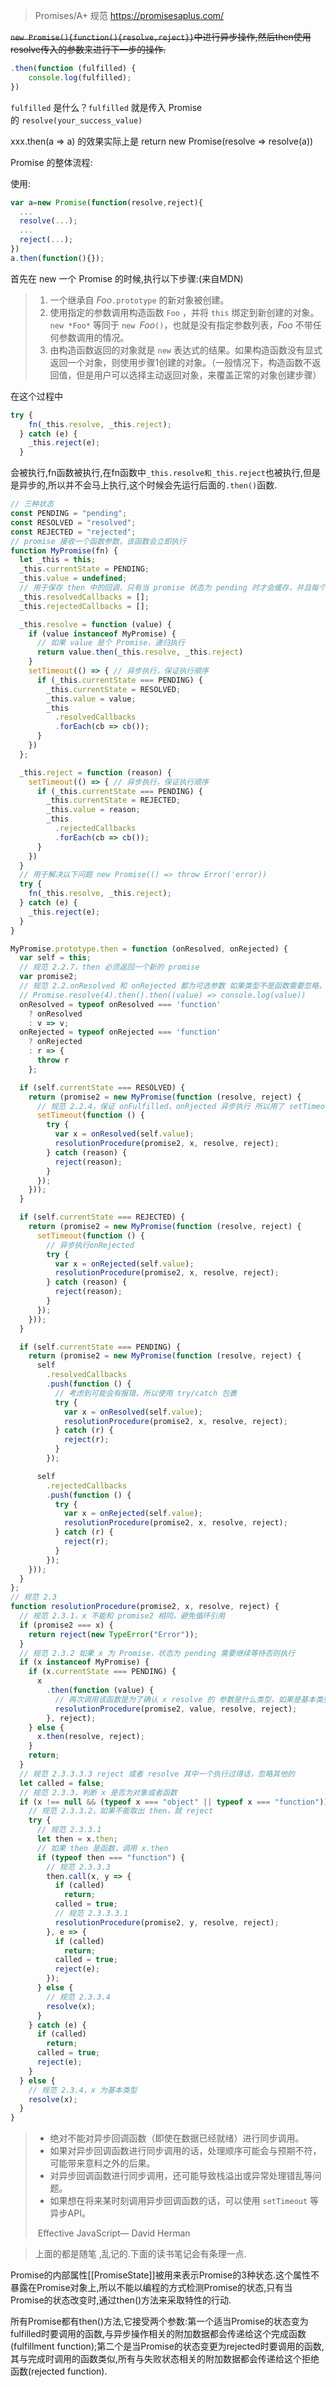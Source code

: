 > Promises/A+ 规范 https://promisesaplus.com/

<del>`new Promise(){function(){resolve,reject}}`中进行异步操作,然后then使用resolve传入的参数来进行下一步的操作.

```js
.then(function (fulfilled) {
	console.log(fulfilled);
})
```

`fulfilled` 是什么？`fulfilled` 就是传入 Promise 的 `resolve(your_success_value)` </del>

xxx.then(a => a) 的效果实际上是 return new Promise(resolve => resolve(a)) 





Promise 的整体流程:

使用:

```js
var a=new Promise(function(resolve,reject){
  ...
  resolve(...);
  ...
  reject(...);
})
a.then(function(){});
```

首先在 new 一个 Promise 的时候,执行以下步骤:(来自MDN)

> 1. 一个继承自 *Foo*`.prototype` 的新对象被创建。
> 2. 使用指定的参数调用构造函数 `Foo` ，并将 `this` 绑定到新创建的对象。`new *Foo*` 等同于 `new `*Foo*`()`，也就是没有指定参数列表，*Foo* 不带任何参数调用的情况。
> 3. 由构造函数返回的对象就是 `new` 表达式的结果。如果构造函数没有显式返回一个对象，则使用步骤1创建的对象。（一般情况下，构造函数不返回值，但是用户可以选择主动返回对象，来覆盖正常的对象创建步骤）

在这个过程中

```js
try {
    fn(_this.resolve, _this.reject);
  } catch (e) {
    _this.reject(e);
  }
```

会被执行,fn函数被执行,在fn函数中`_this.resolve和_this.reject`也被执行,但是是异步的,所以并不会马上执行,这个时候会先运行后面的`.then()`函数.

```js
// 三种状态
const PENDING = "pending";
const RESOLVED = "resolved";
const REJECTED = "rejected";
// promise 接收一个函数参数，该函数会立即执行
function MyPromise(fn) {
  let _this = this;
  _this.currentState = PENDING;
  _this.value = undefined;
  // 用于保存 then 中的回调，只有当 promise 状态为 pending 时才会缓存，并且每个实例至多缓存一个
  _this.resolvedCallbacks = [];
  _this.rejectedCallbacks = [];

  _this.resolve = function (value) {
    if (value instanceof MyPromise) {
      // 如果 value 是个 Promise，递归执行
      return value.then(_this.resolve, _this.reject)
    }
    setTimeout(() => { // 异步执行，保证执行顺序
      if (_this.currentState === PENDING) {
        _this.currentState = RESOLVED;
        _this.value = value;
        _this
          .resolvedCallbacks
          .forEach(cb => cb());
      }
    })
  };

  _this.reject = function (reason) {
    setTimeout(() => { // 异步执行，保证执行顺序
      if (_this.currentState === PENDING) {
        _this.currentState = REJECTED;
        _this.value = reason;
        _this
          .rejectedCallbacks
          .forEach(cb => cb());
      }
    })
  }
  // 用于解决以下问题 new Promise(() => throw Error('error))
  try {
    fn(_this.resolve, _this.reject);
  } catch (e) {
    _this.reject(e);
  }
}

MyPromise.prototype.then = function (onResolved, onRejected) {
  var self = this;
  // 规范 2.2.7，then 必须返回一个新的 promise
  var promise2;
  // 规范 2.2.onResolved 和 onRejected 都为可选参数 如果类型不是函数需要忽略，同时也实现了透传
  // Promise.resolve(4).then().then((value) => console.log(value))
  onResolved = typeof onResolved === 'function'
    ? onResolved
    : v => v;
  onRejected = typeof onRejected === 'function'
    ? onRejected
    : r => {
      throw r
    };

  if (self.currentState === RESOLVED) {
    return (promise2 = new MyPromise(function (resolve, reject) {
      // 规范 2.2.4，保证 onFulfilled，onRjected 异步执行 所以用了 setTimeout 包裹下
      setTimeout(function () {
        try {
          var x = onResolved(self.value);
          resolutionProcedure(promise2, x, resolve, reject);
        } catch (reason) {
          reject(reason);
        }
      });
    }));
  }

  if (self.currentState === REJECTED) {
    return (promise2 = new MyPromise(function (resolve, reject) {
      setTimeout(function () {
        // 异步执行onRejected
        try {
          var x = onRejected(self.value);
          resolutionProcedure(promise2, x, resolve, reject);
        } catch (reason) {
          reject(reason);
        }
      });
    }));
  }

  if (self.currentState === PENDING) {
    return (promise2 = new MyPromise(function (resolve, reject) {
      self
        .resolvedCallbacks
        .push(function () {
          // 考虑到可能会有报错，所以使用 try/catch 包裹
          try {
            var x = onResolved(self.value);
            resolutionProcedure(promise2, x, resolve, reject);
          } catch (r) {
            reject(r);
          }
        });

      self
        .rejectedCallbacks
        .push(function () {
          try {
            var x = onRejected(self.value);
            resolutionProcedure(promise2, x, resolve, reject);
          } catch (r) {
            reject(r);
          }
        });
    }));
  }
};
// 规范 2.3
function resolutionProcedure(promise2, x, resolve, reject) {
  // 规范 2.3.1，x 不能和 promise2 相同，避免循环引用
  if (promise2 === x) {
    return reject(new TypeError("Error"));
  }
  // 规范 2.3.2 如果 x 为 Promise，状态为 pending 需要继续等待否则执行
  if (x instanceof MyPromise) {
    if (x.currentState === PENDING) {
      x
        .then(function (value) {
          // 再次调用该函数是为了确认 x resolve 的 参数是什么类型，如果是基本类型就再次 resolve 把值传给下个 then
          resolutionProcedure(promise2, value, resolve, reject);
        }, reject);
    } else {
      x.then(resolve, reject);
    }
    return;
  }
  // 规范 2.3.3.3.3 reject 或者 resolve 其中一个执行过得话，忽略其他的
  let called = false;
  // 规范 2.3.3，判断 x 是否为对象或者函数
  if (x !== null && (typeof x === "object" || typeof x === "function")) {
    // 规范 2.3.3.2，如果不能取出 then，就 reject
    try {
      // 规范 2.3.3.1
      let then = x.then;
      // 如果 then 是函数，调用 x.then
      if (typeof then === "function") {
        // 规范 2.3.3.3
        then.call(x, y => {
          if (called) 
            return;
          called = true;
          // 规范 2.3.3.3.1
          resolutionProcedure(promise2, y, resolve, reject);
        }, e => {
          if (called) 
            return;
          called = true;
          reject(e);
        });
      } else {
        // 规范 2.3.3.4
        resolve(x);
      }
    } catch (e) {
      if (called) 
        return;
      called = true;
      reject(e);
    }
  } else {
    // 规范 2.3.4，x 为基本类型
    resolve(x);
  }
}
```



> - 绝对不能对异步回调函数（即使在数据已经就绪）进行同步调用。
> - 如果对异步回调函数进行同步调用的话，处理顺序可能会与预期不符，可能带来意料之外的后果。
> - 对异步回调函数进行同步调用，还可能导致栈溢出或异常处理错乱等问题。
> - 如果想在将来某时刻调用异步回调函数的话，可以使用 `setTimeout` 等异步API。
>
> ​                                                                  Effective JavaScript— David Herman



> 上面的都是随笔 ,乱记的.下面的读书笔记会有条理一点.

Promise的内部属性[[PromiseState]]被用来表示Promise的3种状态.这个属性不暴露在Promise对象上,所以不能以编程的方式检测Promise的状态,只有当Promise的状态改变时,通过then()方法来采取特性的行动.

所有Promise都有then()方法,它接受两个参数:第一个适当Promise的状态变为fulfilled时要调用的函数,与异步操作相关的附加数据都会传递给这个完成函数(fulfillment function);第二个是当Promise的状态变更为rejected时要调用的函数,其与完成时调用的函数类似,所有与失败状态相关的附加数据都会传递给这个拒绝函数(rejected function).